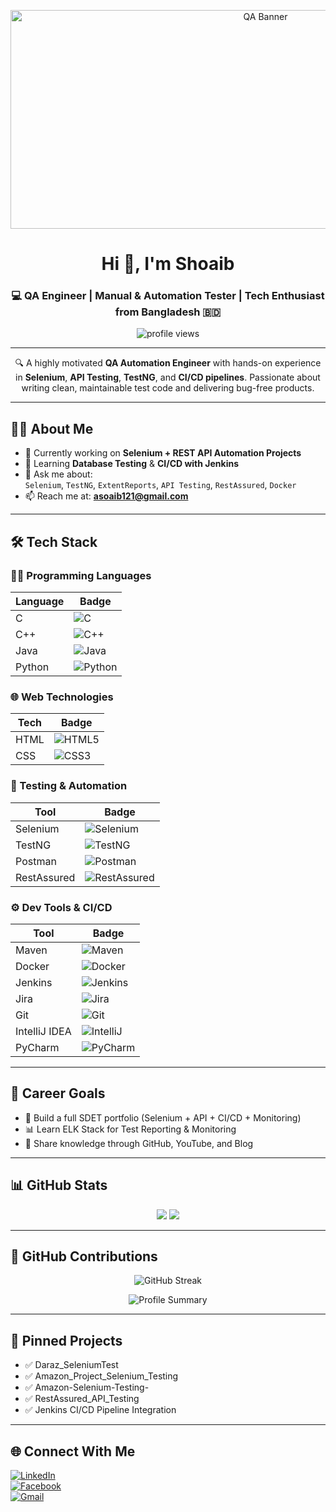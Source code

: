 <p align="center">
  <img src="https://imgs.search.brave.com/0YLUlopiM1wo2VYS3CVhiWWdliRMwRpTdqVR9T1218w/rs:fit:860:0:0:0/g:ce/aHR0cHM6Ly9zdC5k/ZXBvc2l0cGhvdG9z/LmNvbS8xNzQ1MDk4/LzM0NjAvaS80NTAv/ZGVwb3NpdHBob3Rv/c18zNDYwMTA3OS1z/dG9jay1waG90by1x/dWFsaXR5LWFzc3Vy/YW5jZS5qcGc" alt="QA Banner"  width="800" height="350"/>
</p>


<h1 align="center">Hi 👋, I'm Shoaib</h1>
<h3 align="center">💻 QA Engineer | Manual & Automation Tester | Tech Enthusiast from Bangladesh 🇧🇩</h3>

<p align="center">
  <img src="https://komarev.com/ghpvc/?username=asoaib121&color=0e75b6" alt="profile views" />
</p>

---

<p align="center">
  🔍 A highly motivated <strong>QA Automation Engineer</strong> with hands-on experience in <strong>Selenium</strong>, <strong>API Testing</strong>, <strong>TestNG</strong>, and <strong>CI/CD pipelines</strong>.  
  Passionate about writing clean, maintainable test code and delivering bug-free products.
</p>

---

## 🧑‍💻 About Me
- 🔭 Currently working on **Selenium + REST API Automation Projects**
- 🌱 Learning **Database Testing** & **CI/CD with Jenkins**
- 💬 Ask me about:  
  `Selenium`, `TestNG`, `ExtentReports`, `API Testing`, `RestAssured`, `Docker`
- 📫 Reach me at: **asoaib121@gmail.com**

---

## 🛠️ Tech Stack

### 👨‍💻 Programming Languages
| Language | Badge |
|----------|-------|
| C | ![C](https://img.shields.io/badge/C-00599C?style=for-the-badge&logo=c&logoColor=white) |
| C++ | ![C++](https://img.shields.io/badge/C++-00599C?style=for-the-badge&logo=c%2B%2B&logoColor=white) |
| Java | ![Java](https://img.shields.io/badge/Java-ED8B00?style=for-the-badge&logo=java&logoColor=white) |
| Python | ![Python](https://img.shields.io/badge/Python-3776AB?style=for-the-badge&logo=python&logoColor=white) |

### 🌐 Web Technologies
| Tech | Badge |
|------|-------|
| HTML | ![HTML5](https://img.shields.io/badge/HTML5-E34F26?style=for-the-badge&logo=html5&logoColor=white) |
| CSS | ![CSS3](https://img.shields.io/badge/CSS3-1572B6?style=for-the-badge&logo=css3&logoColor=white) |

### 🧪 Testing & Automation
| Tool | Badge |
|------|-------|
| Selenium | ![Selenium](https://img.shields.io/badge/Selenium-43B02A?style=for-the-badge&logo=selenium&logoColor=white) |
| TestNG | ![TestNG](https://img.shields.io/badge/TestNG-%23FF6F00.svg?style=for-the-badge&logo=apache&logoColor=white) |
| Postman | ![Postman](https://img.shields.io/badge/Postman-black?style=for-the-badge&logo=postman) |
| RestAssured | ![RestAssured](https://img.shields.io/badge/RestAssured-%23323330.svg?style=for-the-badge&logo=java) |

### ⚙️ Dev Tools & CI/CD
| Tool | Badge |
|------|-------|
| Maven | ![Maven](https://img.shields.io/badge/Maven-%23004080.svg?style=for-the-badge&logo=apache&logoColor=white) |
| Docker | ![Docker](https://img.shields.io/badge/Docker-0db7ed?style=for-the-badge&logo=docker&logoColor=white) |
| Jenkins | ![Jenkins](https://img.shields.io/badge/Jenkins-F46D01?style=for-the-badge&logo=jenkins&logoColor=white) |
| Jira | ![Jira](https://img.shields.io/badge/Jira-0052CC?style=for-the-badge&logo=jira&logoColor=white) |
| Git | ![Git](https://img.shields.io/badge/Git-F05032?style=for-the-badge&logo=git&logoColor=white) |
| IntelliJ IDEA | ![IntelliJ](https://img.shields.io/badge/IntelliJIDEA-000000?style=for-the-badge&logo=intellijidea&logoColor=white) |
| PyCharm | ![PyCharm](https://img.shields.io/badge/PyCharm-21D789?style=for-the-badge&logo=pycharm&logoColor=black)

---

## 🎯 Career Goals
- 🚀 Build a full SDET portfolio (Selenium + API + CI/CD + Monitoring)
- 📊 Learn ELK Stack for Test Reporting & Monitoring
- 📖 Share knowledge through GitHub, YouTube, and Blog

---

## 📊 GitHub Stats
<p align="center">
  <img src="https://github-readme-stats.vercel.app/api?username=asoaib121&show_icons=true&theme=radical" />
  <img src="https://github-readme-stats.vercel.app/api/top-langs/?username=asoaib121&layout=compact&theme=radical" />
</p>

---

## 🧩 GitHub Contributions

<p align="center">
  <img src="https://github-readme-streak-stats.herokuapp.com/?user=asoaib121&theme=radical" alt="GitHub Streak" />
</p>

<p align="center">
  <img src="https://github-profile-summary-cards.vercel.app/api/cards/profile-details?username=asoaib121&theme=radical" alt="Profile Summary" />
</p>

---

## 📌 Pinned Projects
- ✅ Daraz_SeleniumTest
- ✅ Amazon_Project_Selenium_Testing
- ✅ Amazon-Selenium-Testing-
- ✅ RestAssured_API_Testing
- ✅ Jenkins CI/CD Pipeline Integration

---

## 🌐 Connect With Me
[![LinkedIn](https://img.shields.io/badge/LinkedIn-blue?style=for-the-badge&logo=linkedin&logoColor=white)](https://www.linkedin.com/in/shoaib121/)  
[![Facebook](https://img.shields.io/badge/Facebook-blue?style=for-the-badge&logo=facebook&logoColor=white)](https://www.facebook.com/m.meshoaib121)  
[![Gmail](https://img.shields.io/badge/Gmail-red?style=for-the-badge&logo=gmail&logoColor=white)](mailto:asoaib121@gmail.com)

